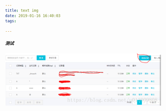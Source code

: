 ```yaml
---
title: text img
date: 2019-01-16 16:40:03
tags:

---
```


##### 测试

![12223](/images/text-img/1.png)



